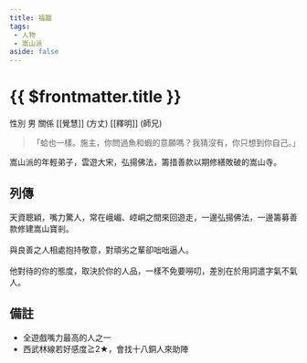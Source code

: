 ```yaml
---
title: 福韞
tags:
 - 人物
 - 嵩山派
aside: false
---
```


# {{ $frontmatter.title }}

<ChTabs position="bottom">
	<ChTab title="福韞">
		<Ch src='/images/characters/special206/normal.png' position='right'/>
		<ChName nameZh='福韞' nameEn='Fu Yun' position='right' />
		<ChTable>
			<ChTr>
				<ChTd isTitle=true>
					性別
				</ChTd>
				<ChTd>
					男
				</ChTd>
			</ChTr>
			<ChTr>
				<ChTd isTitle=true position='center'>
					關係
				</ChTd>
			</ChTr>
			<ChTr>
				<ChTd position='center'>
					[[覺慧]] (方丈)
				</ChTd>
			</ChTr>
			<ChTr>
				<ChTd position='center'>
					[[釋明]] (師兄)
				</ChTd>
			</ChTr>
		</ChTable>
	</ChTab>
</ChTabs>

> 「蛤也一樣。施主，你問過魚和蝦的意願嗎？我猜沒有，你只想到你自己。」

嵩山派的年輕弟子，雲遊大宋，弘揚佛法，籌措善款以期修繕敗破的嵩山寺。

## 列傳

<Tabs>
  <Tab title="列傳一">
	天資聰穎，嘴力驚人，常在峨嵋、崆峒之間來回遊走，一邊弘揚佛法，一邊籌募善款修建嵩山寶剎。<br><br>
	與良善之人相處抱持敬意，對頑劣之輩卻咄咄逼人。<br><br>
	他對待的你的態度，取決於你的人品，一樣不免要嘮叨，差別在於用詞遣字氣不氣人。
  </Tab>
</Tabs>

## 備註

- 全遊戲嘴力最高的人之一
- 西武林線若好感度≧2★，會找十八銅人來助陣